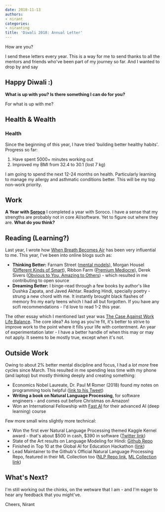 ```yaml
---
date: 2018-11-13
authors:
- nirant
categories:
- niranting
title: 'Diwali 2018: Annual Letter'
---
```


How are you?

I send these letters every year. This is a way for me to send thanks to all the mentors and friends who've been part of my journey so far. And I wanted to drop by and say 

## Happy Diwali :) 

**What is up with you? Is there something I can do for you?** 

For what is up with me? 
 
## Health & Wealth
### Health 
Since the beginning of this year, I have tried 'building better healthy habits'. Progress so far:

1. Have spent 5000+ minutes working out 
2. Improved my BMI from 32.4 to 30.1 (lost 7 kg)

I am  going to spend the next 12-24 months on health. Particularly learning to manage my allergy and asthmatic conditions better. This will be my top non-work priority. 

## Work
**A Year with [**Soroco**](http://www.soroco.com/)**
I completed a year with Soroco. I have a sense that my strengths are probably not in core AI/software. Yet to figure out where they are. **What do you think?** 
 
## Reading (Learning?)
Last year, I wrote how [When Breath Becomes Air](https://www.amazon.in/When-Breath-Becomes-Paul-Kalanithi/dp/1847923674) has been very influential to me. This year, I've been into online blogs such as:

- **Thinking Better:** Farnam Street ([mental models](https://fs.blog/general-thinking-tools/)), Morgan Housel ([Different Kinds of Smart](https://www.collaborativefund.com/blog/different-kinds-of-smart/)), Ribbon Farm ([Premium Mediocre](https://www.ribbonfarm.com/2017/08/17/the-premium-mediocre-life-of-maya-millennial/)), Derek Sivers ([Obvious to You, Amazing to Others](https://sivers.org/obvious)) - which resulted in me contributing to open source
- **Dreaming Better:** I binge-read through a few books by author's like Dushka Zapata, and Javed Akhtar. Reading Hindi, specially poetry - strung a new chord with me. It instantly brought black flashes of memory fro my early teens which I had all but forgotten. If you have any scifi recommendations - I'd love to read 1-2 this year. 

The other essay which I mentioned last year was [The Case Against Work Life Balance](http://shyamsankar.com/the-case-against-work-life-balance-owning-your-future)**.** The core idea? As long as you're fit, it's better to strive to improve work to the point where it fills your life with contentment. An year of experimentation later - I have a better handle of when this may or may not apply. It seems to be mostly true, except when it's not. 

## Outside Work
Owing to about 2% better mental discipline and focus, I had a *lot more* free cycles since March. This resulted in me spending less time with my phone (and laptop) but mostly thinking deeply and creating something: 

- Economics Nobel Laureate, Dr. Paul M Romer (2018) found my notes on programming tools helpful ([link to his Tweet](https://twitter.com/paulmromer/status/985518009879089152))
- **Writing a book on Natural Language Processing**, for software engineers - and comes out before Christmas on Amazon!
- Won an International Fellowship with [Fast AI](https://www.fast.ai/) for their advanced AI (deep learning) course

Few more small wins slightly more technical: 

- Won the first ever Natural Language Processing themed Kaggle Kernel award - that's about $500 in cash, $390 in software ([Twitter link](https://twitter.com/kaggle/status/1050844006794416129))
- State of the Art results on Language Modeling for Hindi: [Github Repo](http://github.com/NirantK/hindi2vec)
- Finished in Top 10 at the Global AI for Education Hackathon ([link](https://medium.com/opened-ai/global-hackweek-winners-2017-a9e5da513270))
- Lead Maintainer to the Github's Official Natural Language Processing Repo, featured in their ML Collection too ([NLP Repo link](https://github.com/keon/awesome-nlp/), [ML Collection link](https://github.com/collections/machine-learning))

## What's Next? 
I'm still working out the chinks, on the wetware that I am - and I'm eager to hear any feedback that you might've.

Cheers,
Nirant
